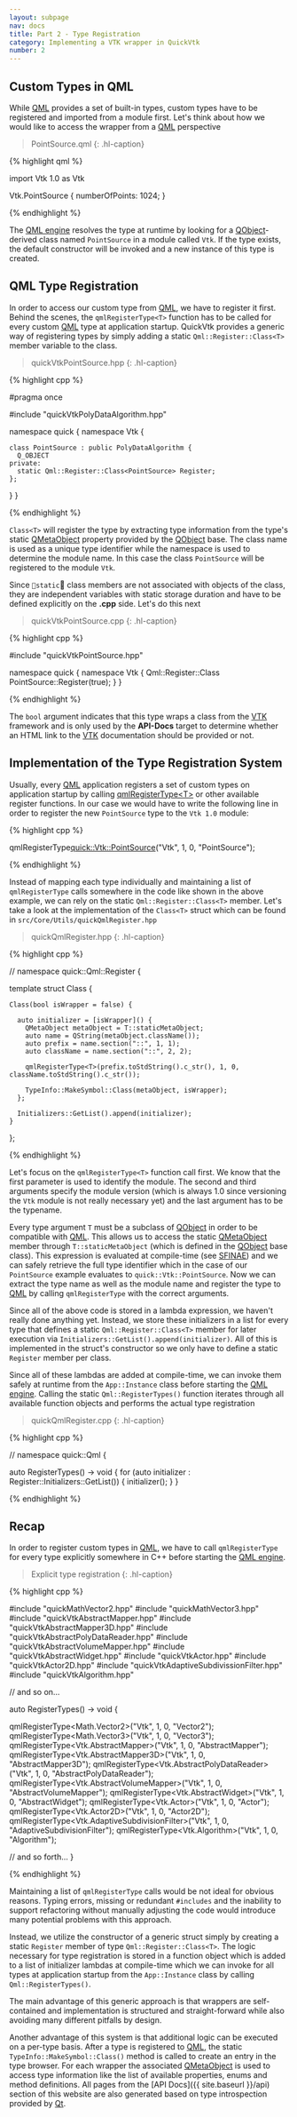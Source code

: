 ```yaml
---
layout: subpage
nav: docs
title: Part 2 - Type Registration
category: Implementing a VTK wrapper in QuickVtk
number: 2
---
```

## Custom Types in QML
While [QML](https://doc.qt.io/qt-5/qtqml-index.html) provides a set of built-in types, custom types have to be registered and imported from a module first. Let's think about how we would like to access the wrapper from a [QML](https://doc.qt.io/qt-5/qtqml-index.html) perspective

>PointSource.qml
{: .hl-caption}

{% highlight qml %}

import Vtk 1.0 as Vtk

Vtk.PointSource {
  numberOfPoints: 1024;
}

{% endhighlight %}  

The [QML engine](https://doc.qt.io/qt-5/qqmlengine.html) resolves the type at runtime by looking for a [QObject](https://doc.qt.io/qt-5/qobject.html)-derived class named `PointSource` in a module called `Vtk`. If the type exists, the default constructor will be invoked and a new instance of this type is created.

## QML Type Registration
In order to access our custom type from [QML](https://doc.qt.io/qt-5/qtqml-index.html), we have to register it first. Behind the scenes, the `qmlRegisterType<T>` function has to be called for every custom [QML](https://doc.qt.io/qt-5/qtqml-index.html) type at application startup. QuickVtk provides a generic way of registering types by simply adding a static `Qml::Register::Class<T>` member variable to the class.

>quickVtkPointSource.hpp
{: .hl-caption}

{% highlight cpp %}

#pragma once

#include "quickVtkPolyDataAlgorithm.hpp"

namespace quick {
  namespace Vtk {

    class PointSource : public PolyDataAlgorithm {
      Q_OBJECT
    private:
      static Qml::Register::Class<PointSource> Register;
    };
  }
}

{% endhighlight %}

`Class<T>` will register the type by extracting type information from the type's static [QMetaObject](https://doc.qt.io/qt-5/qmetaobject.html) property provided by the [QObject](https://doc.qt.io/qt-5/qobject.html) base. The class name is used as a unique type identifier while the namespace is used to determine the module name. In this case the class `PointSource` will be registered to the module `Vtk`.

Since `static` class members are not associated with objects of the class, they are independent variables with static storage duration and have to be defined explicitly on the **.cpp** side. Let's do this next

>quickVtkPointSource.cpp
{: .hl-caption}

{% highlight cpp %}

#include "quickVtkPointSource.hpp"

namespace quick {
  namespace Vtk {
    Qml::Register::Class<PointSource> PointSource::Register(true);
  }
}

{% endhighlight %}

The `bool` argument indicates that this type wraps a class from the [VTK](https://vtk.org/) framework and is only used by the **API-Docs** target to determine whether an HTML link to the [VTK](https://vtk.org/) documentation should be provided or not.

## Implementation of the Type Registration System
Usually, every [QML](https://doc.qt.io/qt-5/qtqml-index.html) application registers a set of custom types on application startup by calling [qmlRegisterType\<T\>](https://doc.qt.io/qt-5/qqmlengine.html#qmlRegisterType-2) or other available register functions. In our case we would have to write the following line in order to register the new `PointSource` type to the `Vtk 1.0` module:

{% highlight cpp %}

qmlRegisterType<quick::Vtk::PointSource>("Vtk", 1, 0, "PointSource");

{% endhighlight %}

Instead of mapping each type individually and maintaining a list of `qmlRegisterType` calls somewhere in the  code like shown in the above example, we can rely on the static `Qml::Register::Class<T>` member. Let's take a look at the implementation of the `Class<T>` struct which can be found in `src/Core/Utils/quickQmlRegister.hpp`

>quickQmlRegister.hpp
{: .hl-caption}

{% highlight cpp %}

// namespace quick::Qml::Register {

  template <class T>
  struct Class {

    Class(bool isWrapper = false) {

      auto initializer = [isWrapper]() {
        QMetaObject metaObject = T::staticMetaObject;
        auto name = QString(metaObject.className());
        auto prefix = name.section("::", 1, 1);
        auto className = name.section("::", 2, 2);

        qmlRegisterType<T>(prefix.toStdString().c_str(), 1, 0, className.toStdString().c_str());

        TypeInfo::MakeSymbol::Class(metaObject, isWrapper);
      };

      Initializers::GetList().append(initializer);
    }
  };

{% endhighlight %}

Let's focus on the `qmlRegisterType<T>` function call first. We know that the first parameter is used to identify the module. The second and third arguments specify the module version (which is always 1.0 since versioning the `Vtk` module is not really necessary yet) and the last argument has to be the typename.

Every type argument `T` must be a subclass of [QObject](https://doc.qt.io/qt-5/qobject.html) in order to be compatible with [QML](https://doc.qt.io/qt-5/qtqml-index.html). This allows us to access the static [QMetaObject](https://doc.qt.io/qt-5/qmetaobject.html) member through `T::staticMetaObject` (which is defined in the [QObject](https://doc.qt.io/qt-5/qobject.html) base class). This expression is evaluated at compile-time (see [SFINAE](https://en.cppreference.com/w/cpp/language/sfinae)) and we can safely retrieve the full type identifier which in the case of our `PointSource` example evaluates to `quick::Vtk::PointSource`. Now we can extract the type name as well as the module name and register the type to [QML](https://doc.qt.io/qt-5/qtqml-index.html) by calling `qmlRegisterType` with the correct arguments.

Since all of the above code is stored in a lambda expression, we haven't really done anything yet. Instead, we store these initializers in a list for every type that defines a static `Qml::Register::Class<T>` member for later execution via `Initializers::GetList().append(initializer)`. All of this is implemented in the struct's constructor so we only have to define a static `Register` member per class.

Since all of these lambdas are added at compile-time, we can invoke them safely at runtime from the `App::Instance` class before starting the [QML engine](https://doc.qt.io/qt-5/qqmlengine.html). Calling the static `Qml::RegisterTypes()` function iterates through all available function objects and performs the actual type registration

>quickQmlRegister.cpp
{: .hl-caption}

{% highlight cpp %}

// namespace quick::Qml {

  auto RegisterTypes() -> void {
    for (auto initializer : Register::Initializers::GetList()) {
      initializer();
    }
  }

{% endhighlight %}

## Recap

In order to register custom types in [QML](https://doc.qt.io/qt-5/qtqml-index.html), we have to call `qmlRegisterType` for every type explicitly somewhere in C++ before starting the [QML engine](https://doc.qt.io/qt-5/qqmlengine.html).

>Explicit type registration
{: .hl-caption}

{% highlight cpp %}

#include "quickMathVector2.hpp"
#include "quickMathVector3.hpp"
#include "quickVtkAbstractMapper.hpp"
#include "quickVtkAbstractMapper3D.hpp"
#include "quickVtkAbstractPolyDataReader.hpp"
#include "quickVtkAbstractVolumeMapper.hpp"
#include "quickVtkAbstractWidget.hpp"
#include "quickVtkActor.hpp"
#include "quickVtkActor2D.hpp"
#include "quickVtkAdaptiveSubdivissionFilter.hpp"
#include "quickVtkAlgorithm.hpp"

// and so on...

auto RegisterTypes() -> void {

  qmlRegisterType<Math.Vector2>("Vtk", 1, 0, "Vector2");
  qmlRegisterType<Math.Vector3>("Vtk", 1, 0, "Vector3");
  qmlRegisterType<Vtk.AbstractMapper>("Vtk", 1, 0, "AbstractMapper");
  qmlRegisterType<Vtk.AbstractMapper3D>("Vtk", 1, 0, "AbstractMapper3D");
  qmlRegisterType<Vtk.AbstractPolyDataReader>("Vtk", 1, 0, "AbstractPolyDataReader");
  qmlRegisterType<Vtk.AbstractVolumeMapper>("Vtk", 1, 0, "AbstractVolumeMapper");
  qmlRegisterType<Vtk.AbstractWidget>("Vtk", 1, 0, "AbstractWidget");
  qmlRegisterType<Vtk.Actor>("Vtk", 1, 0, "Actor");
  qmlRegisterType<Vtk.Actor2D>("Vtk", 1, 0, "Actor2D");
  qmlRegisterType<Vtk.AdaptiveSubdivisionFilter>("Vtk", 1, 0, "AdaptiveSubdivisionFilter");
  qmlRegisterType<Vtk.Algorithm>("Vtk", 1, 0, "Algorithm");

  // and so forth...
}

{% endhighlight %}

Maintaining a list of `qmlRegisterType` calls would be not ideal for obvious reasons. Typing errors, missing or redundant `#includes` and the inability to support refactoring without manually adjusting the code would introduce many potential problems with this approach.

Instead, we utilize the constructor of a generic struct simply by creating a static `Register` member of type `Qml::Register::Class<T>`. The logic necessary for type registration is stored in a function object which is added to a list of initializer lambdas at compile-time which we can invoke for all types at application startup from the `App::Instance` class by calling `Qml::RegisterTypes()`.

The main advantage of this generic approach is that wrappers are self-contained and implementation is structured and straight-forward while also avoiding many different pitfalls by design.

Another advantage of this system is that additional logic can be executed on a per-type basis. After a type is registered to [QML](https://doc.qt.io/qt-5/qtqml-index.html), the static `TypeInfo::MakeSymbol::Class()` method is called to create an entry in the type browser. For each wrapper the associated [QMetaObject](https://doc.qt.io/qt-5/qmetaobject.html) is used to access type information like the list of available properties, enums and method definitions. All pages from the [API Docs]({{ site.baseurl }}/api) section of this website are also generated based on type introspection provided by [Qt](https://www.qt.io/).
